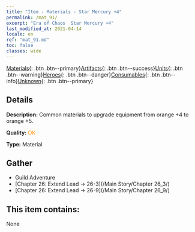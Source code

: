 ```yaml
---
title: "Item - Materials - Star Mercury +4"
permalink: /mat_91/
excerpt: "Era of Chaos  Star Mercury +4"
last_modified_at: 2021-04-14
locale: en
ref: "mat_91.md"
toc: false
classes: wide
---
```

 [Materials](/Items/){: .btn .btn--primary}[Artifacts](/Items/Artifacts/){: .btn .btn--success}[Units](/Items/Units/){: .btn .btn--warning}[Heroes](/Items/Heroes/){: .btn .btn--danger}[Consumables](/Items/Consumables/){: .btn .btn--info}[Unknown](/Items/Unknown/){: .btn .btn--primary}

## Details
 **Description:** Common materials to upgrade equipment from orange +4 to orange +5.

 **Quality:** <span style="color: #FF8C00">OK</span>

 **Type:** Material

## Gather

*    Guild Adventure 
*    [Chapter 26: Extend Lead -> 26-3](/Main Story/Chapter 26_3/) 
*    [Chapter 26: Extend Lead -> 26-9](/Main Story/Chapter 26_9/) 

## This item contains:

  None

